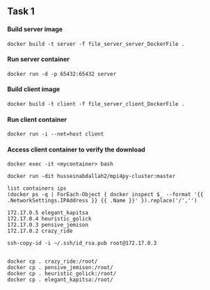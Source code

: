 ## Task 1

#### Build server image
```
docker build -t server -f file_server_server_DockerFile .
```

#### Run server container
```
docker run -d -p 65432:65432 server
```


#### Build client image
```
docker build -t client -f file_server_client_DockerFile .
```

#### Run client container
```
docker run -i --net=host client
```

#### Access client container to verify the download
```
docker exec -it <mycontainer> bash
```

```
docker run -dit husseinabdallah2/mpi4py-cluster:master

list containers ips
(docker ps -q | ForEach-Object { docker inspect $_ --format '{{ .NetworkSettings.IPAddress }} {{ .Name }}' }).replace('/','')

172.17.0.5 elegant_kapitsa
172.17.0.4 heuristic_golick
172.17.0.3 pensive_jemison
172.17.0.2 crazy_ride

ssh-copy-id -i ~/.ssh/id_rsa.pub root@172.17.0.3


docker cp . crazy_ride:/root/
docker cp . pensive_jemison:/root/
docker cp . heuristic_golick:/root/
docker cp . elegant_kapitsa:/root/
```

